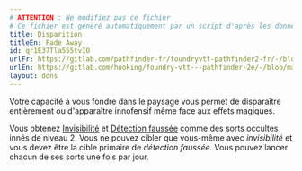 ```yaml
---
# ATTENTION : Ne modifiez pas ce fichier
# Ce fichier est généré automatiquement par un script d'après les données du module Foundry VTT officiel et de sa traduction
title: Disparition
titleEn: Fade Away
id: qr1E37Tla555tvIO
urlFr: https://gitlab.com/pathfinder-fr/foundryvtt-pathfinder2-fr/-/blob/master/data/feats/qr1E37Tla555tvIO.htm
urlEn: https://gitlab.com/hooking/foundry-vtt---pathfinder-2e/-/blob/master/packs/data/feats.db/fade-away.json
layout: dons
---
```

Votre capacité à vous fondre dans le paysage vous permet de disparaître entièrement ou d'apparaître innofensif même face aux effets magiques.

Vous obtenez [Invisibilité](../sorts/invisibilité.html) et [Détection faussée](../sorts/détection-faussée.html) comme des sorts occultes innés de niveau 2. Vous ne pouvez cibler que vous-même avec *invisibilité* et vous devez être la cible primaire de *détection faussée*. Vous pouvez lancer chacun de ses sorts une fois par jour.
